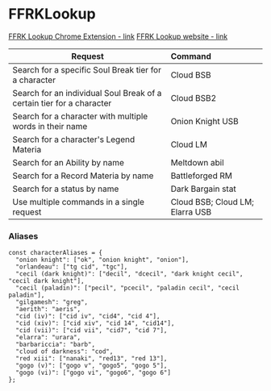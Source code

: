 # FFRKLookup
[FFRK Lookup Chrome Extension - link](https://chrome.google.com/webstore/detail/ffrk-lookup/ppdciebmboigefmmgdmaedaajocohlcg)
[FFRK Lookup website - link](https://ffrklookup.com)

| Request       | Command       |
| ------------- |:--------------| 
| Search for a specific Soul Break tier for a character | Cloud BSB | 
| Search for an individual Soul Break of a certain tier for a character | Cloud BSB2 | 
| Search for a character with multiple words in their name | Onion Knight USB |
| Search for a character's Legend Materia | Cloud LM |
| Search for an Ability by name | Meltdown abil |
| Search for a Record Materia by name | Battleforged RM |
| Search for a status by name | Dark Bargain stat |
| Use multiple commands in a single request | Cloud BSB; Cloud LM; Elarra USB |

### Aliases
```
const characterAliases = {
  "onion knight": ["ok", "onion knight", "onion"],
  "orlandeau": ["tg cid", "tgc"],
  "cecil (dark knight)": ["decil", "dcecil", "dark knight cecil", "cecil dark knight"],
  "cecil (paladin)": ["pecil", "pcecil", "paladin cecil", "cecil paladin"],
  "gilgamesh": "greg",
  "aerith": "aeris",
  "cid (iv)": ["cid iv", "cid4", "cid 4"],
  "cid (xiv)": ["cid xiv", "cid 14", "cid14"],
  "cid (vii)": ["cid vii", "cid7", "cid 7"],
  "elarra": "urara",
  "barbariccia": "barb",
  "cloud of darkness": "cod",
  "red xiii": ["nanaki", "red13", "red 13"],
  "gogo (v)": ["gogo v", "gogo5", "gogo 5"],
  "gogo (vi)": ["gogo vi", "gogo6", "gogo 6"]
};
```
